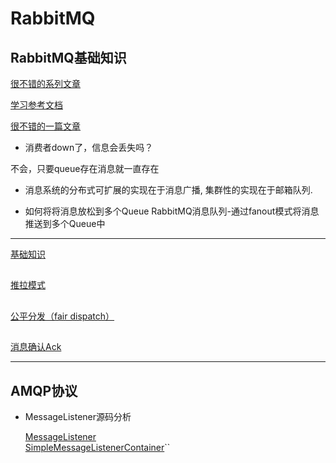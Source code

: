 # RabbitMQ

## RabbitMQ基础知识

[很不错的系列文章](https://www.cnblogs.com/gordonkong/p/6939043.html)

[学习参考文档](https://blog.csdn.net/phker/article/details/71211895)

[很不错的一篇文章](https://mp.weixin.qq.com/s/r8L-Nz_457xdsww2DdlqJw)

* 消费者down了，信息会丢失吗？

不会，只要queue存在消息就一直存在

* 消息系统的分布式可扩展的实现在于消息广播, 集群性的实现在于邮箱队列. 

* 如何将将消息放松到多个Queue
RabbitMQ消息队列-通过fanout模式将消息推送到多个Queue中

---

[基础知识](https://github.com/shanyao19940801/BookeNote/blob/master/rabbit/files/%E5%9F%BA%E7%A1%80%E7%9F%A5%E8%AF%86.md)

##
[推拉模式](https://github.com/shanyao19940801/BookeNote/blob/master/rabbit/files/%E6%8E%A8%E6%8B%89%E6%A8%A1%E5%BC%8F.md)
##
[公平分发（fair dispatch）](https://github.com/shanyao19940801/BookeNote/blob/master/rabbit/files/%E5%85%AC%E5%B9%B3%E5%88%86%E5%8F%91%EF%BC%88fair%20dispatch%EF%BC%89.md)
##

[消息确认Ack](https://github.com/shanyao19940801/BookeNote/blob/master/rabbit/files/%E6%B6%88%E6%81%AF%E7%A1%AE%E8%AE%A4Ack.md)

---
## AMQP协议
* MessageListener源码分析

	[MessageListener](https://github.com/shanyao19940801/BookeNote/blob/master/rabbit/files/MessageListener.md)<br>
	[SimpleMessageListenerContainer](https://blog.csdn.net/yangbo10086/article/details/81322139)``